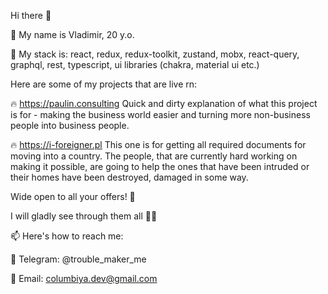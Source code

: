 Hi there 👋

🌱 My name is Vladimir, 20 y.o.

🤘 My stack is: react, redux, redux-toolkit, zustand, mobx, react-query, graphql, rest, typescript, ui libraries (chakra, material ui etc.)

Here are some of my projects that are live rn:

🔥 https://paulin.consulting
Quick and dirty explanation of what this project is for - making the business world easier and turning more non-business people into business people.

🔥 https://i-foreigner.pl
This one is for getting all required documents for moving into a country.
The people, that are currently hard working on making it possible, are going to help the ones that have been intruded
or their homes have been destroyed, damaged in some way.

Wide open to all your offers! 👀

I will gladly see through them all 👀👀

📫 Here's how to reach me:

💬 Telegram: @trouble_maker_me

📱 Email: columbiya.dev@gmail.com
